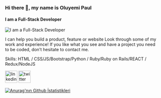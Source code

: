 ### Hi there 👋, my name is Oluyemi Paul
#### I am a Full-Stack Developer
![I am a Full-Stack Developer](https://i.imgur.com/QdfkI20.jpg)

I can help you build a product, feature or website Look through some of my work and experience! If you like what you see and have a project you need to be coded, don’t hesitate to contact me.

Skills:  HTML / CSS/JS/Bootstrap/Python / Ruby/Ruby on Rails/REACT / Redux/NodeJS



[<img src='https://cdn.jsdelivr.net/npm/simple-icons@3.0.1/icons/linkedin.svg' alt='linkedin' height='40'>](https://www.linkedin.com/in/paul-oluyemi-193966ab/)  [<img src='https://cdn.jsdelivr.net/npm/simple-icons@3.0.1/icons/twitter.svg' alt='twitter' height='40'>](https://twitter.com/OluyemiPaul99)  




[![Anurag'nın Github İstatistikleri](https://github-readme-stats.vercel.app/api?username=Ol-create)](https://github.com/anuraghazra/github-readme-stats)

<!--
**Ol-create/Ol-create** is a ✨ _special_ ✨ repository because its `README.md` (this file) appears on your GitHub profile.

Here are some ideas to get you started:

- 🔭 I’m currently working on ...
- 🌱 I’m currently learning ...
- 👯 I’m looking to collaborate on ...
- 🤔 I’m looking for help with ...
- 💬 Ask me about ...
- 📫 How to reach me: ...
- 😄 Pronouns: ...
- ⚡ Fun fact: ...
-->
